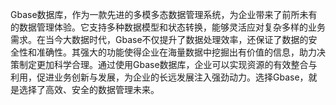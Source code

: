 Gbase数据库，作为一款先进的多模多态数据管理系统，为企业带来了前所未有的数据管理体验。它支持多种数据模型和状态转换，能够灵活应对复杂多样的业务需求。在当今大数据时代，Gbase不仅提升了数据处理效率，还保证了数据的安全性和准确性。其强大的功能使得企业在海量数据中挖掘出有价值的信息，助力决策制定更加科学合理。通过使用Gbase数据库，企业可以实现资源的有效整合与利用，促进业务创新与发展，为企业的长远发展注入强劲动力。选择Gbase，就是选择了高效、安全的数据管理未来。